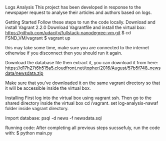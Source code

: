 Logs Analysis
This project has been developed in response to the newspaper request to analyse their articles and authors based on logs.

Getting Started
Follow these steps to run the code locally.
Download and install Vagrant 2.2.0
Download Vagrantfile and install the virtual box:
https://github.com/udacity/fullstack-nanodegree-vm.git
$ cd FSND_VM/vagrant
$ vagrant up

this may take some time, make sure you are connected to the internet otherwise if you disconnect then you should run it again.

Download the database file then extract it, you can download it from here:
https://d17h27t6h515a5.cloudfront.net/topher/2016/August/57b5f748_newsdata/newsdata.zip

Make sure that you've downloaded it on the same vagrant directory so that it will be accessible inside the virtual box.

Installing
First log into the virtual box using vagrant ssh.
Then go to the shared directory inside the virtual box cd /vagrant.
set log-analysis-nawaf folder inside vagrant directory.

Import database:
psql -d news -f newsdata.sql

Running code:
After completing all previous steps sucssefuly, run the code with:
$ python main.py

